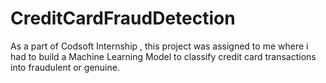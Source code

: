 # CreditCardFraudDetection
As a part of Codsoft Internship , this project was assigned to me where i had to build a Machine Learning Model to classify credit card transactions into fraudulent or genuine.
